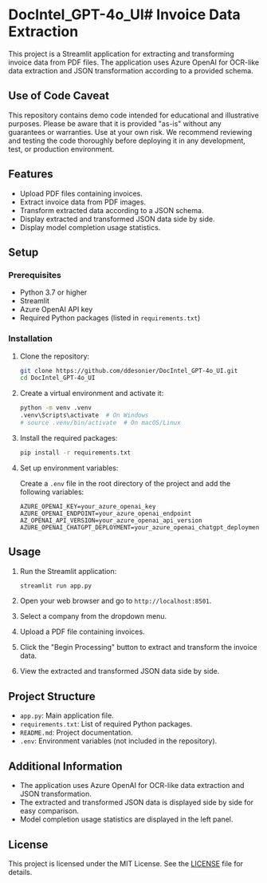 # DocIntel_GPT-4o_UI# Invoice Data Extraction

This project is a Streamlit application for extracting and transforming invoice data from PDF files. The application uses Azure OpenAI for OCR-like data extraction and JSON transformation according to a provided schema.

## Use of Code Caveat
This repository contains demo code intended for educational and illustrative purposes. Please be aware that it is provided "as-is" without any guarantees or warranties. Use at your own risk. We recommend reviewing and testing the code thoroughly before deploying it in any development, test, or production environment.

## Features

- Upload PDF files containing invoices.
- Extract invoice data from PDF images.
- Transform extracted data according to a JSON schema.
- Display extracted and transformed JSON data side by side.
- Display model completion usage statistics.

## Setup

### Prerequisites

- Python 3.7 or higher
- Streamlit
- Azure OpenAI API key
- Required Python packages (listed in `requirements.txt`)

### Installation

1. Clone the repository:

    ```sh
    git clone https://github.com/ddesonier/DocIntel_GPT-4o_UI.git
    cd DocIntel_GPT-4o_UI
    ```

2. Create a virtual environment and activate it:

    ```sh
    python -m venv .venv
    .venv\Scripts\activate  # On Windows
    # source .venv/bin/activate  # On macOS/Linux
    ```

3. Install the required packages:

    ```sh
    pip install -r requirements.txt
    ```

4. Set up environment variables:

    Create a `.env` file in the root directory of the project and add the following variables:

    ```env
    AZURE_OPENAI_KEY=your_azure_openai_key
    AZURE_OPENAI_ENDPOINT=your_azure_openai_endpoint
    AZ_OPENAI_API_VERSION=your_azure_openai_api_version
    AZURE_OPENAI_CHATGPT_DEPLOYMENT=your_azure_openai_chatgpt_deployment
    ```

## Usage

1. Run the Streamlit application:

    ```sh
    streamlit run app.py
    ```

2. Open your web browser and go to `http://localhost:8501`.

3. Select a company from the dropdown menu.

4. Upload a PDF file containing invoices.

5. Click the "Begin Processing" button to extract and transform the invoice data.

6. View the extracted and transformed JSON data side by side.

## Project Structure

- `app.py`: Main application file.
- `requirements.txt`: List of required Python packages.
- `README.md`: Project documentation.
- `.env`: Environment variables (not included in the repository).

## Additional Information

- The application uses Azure OpenAI for OCR-like data extraction and JSON transformation.
- The extracted and transformed JSON data is displayed side by side for easy comparison.
- Model completion usage statistics are displayed in the left panel.

## License

This project is licensed under the MIT License. See the [LICENSE](LICENSE) file for details.

